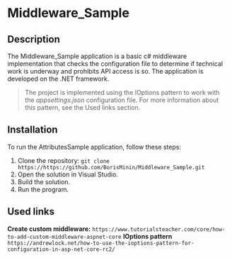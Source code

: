 # Middleware_Sample
## Description
The Middleware_Sample application is a basic c# middleware implementation that checks the configuration file to determine if technical work is underway and prohibits API access is so. The application is developed on the .NET framework.

>The project is implemented using the IOptions pattern to work with the _appsettings.json_ configuration file. For more information about this pattern, see the Used links section.

## Installation
To run the AttributesSample application, follow these steps:

1. Clone the repository: `git clone https://https://github.com/BorisMinin/Middleware_Sample.git`
2. Open the solution in Visual Studio.
3. Build the solution.
4. Run the program.

## Used links
**Create custom middleware:** `https://www.tutorialsteacher.com/core/how-to-add-custom-middleware-aspnet-core`
**IOptions pattern** `https://andrewlock.net/how-to-use-the-ioptions-pattern-for-configuration-in-asp-net-core-rc2/`